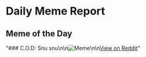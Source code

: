 # Daily Meme Report

## Meme of the Day
"### C.O.D: Snu snu\n\n![Meme](https://i.redd.it/rcocfw6v8hze1.png)\n\n[View on Reddit](https://redd.it/1khgi32)"
